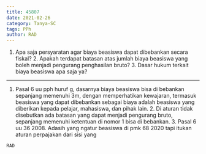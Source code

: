 ```yaml
---
title: 45807
date: 2021-02-26
category: Tanya-SC
tags: PPh
author: RAD
---
```


1. Apa saja persyaratan agar biaya beasiswa dapat dibebankan secara fiskal? 2. Apakah terdapat batasan atas jumlah biaya beasiswa yang boleh menjadi pengurang penghasilan bruto? 3. Dasar hukum terkait biaya beasiswa apa saja ya?

---

1. Pasal 6 uu pph huruf g, dasarnya biaya beasiswa bisa di bebankan sepanjang memenuhi 3m, dengan memperhatikan kewajaran, termasuk beasiswa yang dapat dibebankan sebagai biaya adalah beasiswa yang diberikan kepada pelajar, mahasiswa, dan pihak lain. 2. Di aturan tidak disebutkan ada batasan yang dapat menjadi pengurang bruto, sepanjang memenuhi ketentuan di nomor 1 bisa di bebankan. 3. Pasal 6 uu 36 2008. Adasih yang ngatur beasiswa di pmk 68 2020 tapi itukan aturan perpajakan dari sisi yang

`RAD`
